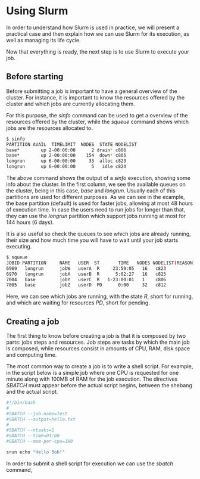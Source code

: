 # Using Slurm

In order to understand how Slurm is used in practice, we will present a practical case and then explain how we can use Slurm for its execution, as well as managing its life cycle.

Now that everything is ready, the next step is to use Slurm to execute your job.

## Before starting

Before submitting a job is important to have a general overview of the cluster. For instance, it is important to know the resources offered by the cluster and which jobs are currently allocating them.

For this purpose, the _sinfo_ command can be used to get a overview of the resources offered by the cluster, while the _squeue_ command shows which jobs are the resources allocated to.

```bash
$ sinfo
PARTITION AVAIL  TIMELIMIT  NODES  STATE NODELIST
base*        up 2-00:00:00      2 drain* c806
base*        up 2-00:00:00    154  down* c805
longrun      up 6-00:00:00     33  alloc c823
longrun      up 6-00:00:00      5   idle c824
```

The above command shows the output of a _sinfo_ execution, showing some info about the cluster. In the first column, we see the available queues on the cluster, being in this case, _base_ and _longrun_. Usually each of this partitions are used for different purposes. As we can see in the example, the base partition (default) is used for faster jobs, allowing at most 48 hours of execution time. In case the users need to run jobs for longer than that, they can use the _longrun_ partition which support jobs running at most for 144 hours (6 days).

It is also useful so check the queues to see which jobs are already running, their size and how much time you will have to wait until your job starts executing. 

```bash
$ squeue
JOBID PARTITION     NAME   USER  ST       TIME   NODES NODELIST(REASON)
6969   longrun 		jobW   userA  R     23:59:05   16 	c823
6970   longrun 		jobX   userB  R      5:02:27   16 	c825
7004   base   		jobY   userC  R   1-23:00:01   1 	c806
7005   base    		jobZ   userD  PD      0:00     32 	c812
```
 
Here, we can see which jobs are running, with the state *R*, short for running, and which are waiting for resources *PD*, short for pending.


## Creating a job

The first thing to know before creating a job is that it is composed by two parts: jobs steps and resources. Job steps are tasks by which the main job is composed, while resources consist in amounts of CPU, RAM, disk space and computing time.

The most common way to create a job is to write a shell script. For example, in the script below is a simple job where one CPU is requested for one minute along with 100MB of RAM for the job execution. The directives _*SBATCH*_ must appear before the actual script begins, between the shebang and the actual script.

```bash
#!/bin/bash
#
#SBATCH --job-name=Test
#SBATCH --output=hello.txt
#
#SBATCH --ntasks=1
#SBATCH --time=01:00
#SBATCH --mem-per-cpu=100

srun echo "Hello Bob!"
```

In order to submit a shell script for execution we can use the _sbatch_ command, 